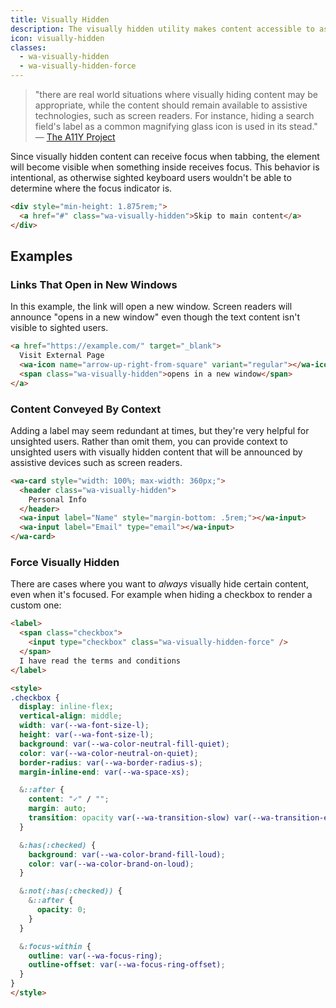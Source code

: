 ```yaml
---
title: Visually Hidden
description: The visually hidden utility makes content accessible to assistive devices without displaying it on the screen.
icon: visually-hidden
classes:
  - wa-visually-hidden
  - wa-visually-hidden-force
---
```


> "there are real world situations where visually hiding content may be appropriate, while the content should remain available to assistive technologies, such as screen readers. For instance, hiding a search field's label as a common magnifying glass icon is used in its stead."
> — [The A11Y Project](https://www.a11yproject.com/posts/2013-01-11-how-to-hide-content/)

Since visually hidden content can receive focus when tabbing, the element will become visible when something inside receives focus.
This behavior is intentional, as otherwise sighted keyboard users wouldn't be able to determine where the focus indicator is.

```html {.example}
<div style="min-height: 1.875rem;">
  <a href="#" class="wa-visually-hidden">Skip to main content</a>
</div>
```

## Examples

### Links That Open in New Windows

In this example, the link will open a new window. Screen readers will announce "opens in a new window" even though the text content isn't visible to sighted users.

```html {.example}
<a href="https://example.com/" target="_blank">
  Visit External Page
  <wa-icon name="arrow-up-right-from-square" variant="regular"></wa-icon>
  <span class="wa-visually-hidden">opens in a new window</span>
</a>
```

### Content Conveyed By Context

Adding a label may seem redundant at times, but they're very helpful for unsighted users. Rather than omit them, you can provide context to unsighted users with visually hidden content that will be announced by assistive devices such as screen readers.

```html {.example}
<wa-card style="width: 100%; max-width: 360px;">
  <header class="wa-visually-hidden">
    Personal Info
  </header>
  <wa-input label="Name" style="margin-bottom: .5rem;"></wa-input>
  <wa-input label="Email" type="email"></wa-input>
</wa-card>
```

### Force Visually Hidden

There are cases where you want to _always_ visually hide certain content, even when it's focused.
For example when hiding a checkbox to render a custom one:

```html {.example}
<label>
  <span class="checkbox">
    <input type="checkbox" class="wa-visually-hidden-force" />
  </span>
  I have read the terms and conditions
</label>

<style>
.checkbox {
  display: inline-flex;
  vertical-align: middle;
  width: var(--wa-font-size-l);
  height: var(--wa-font-size-l);
  background: var(--wa-color-neutral-fill-quiet);
  color: var(--wa-color-neutral-on-quiet);
  border-radius: var(--wa-border-radius-s);
  margin-inline-end: var(--wa-space-xs);

  &::after {
    content: "✓" / "";
    margin: auto;
    transition: opacity var(--wa-transition-slow) var(--wa-transition-easing);
  }

  &:has(:checked) {
    background: var(--wa-color-brand-fill-loud);
    color: var(--wa-color-brand-on-loud);
  }

  &:not(:has(:checked)) {
    &::after {
      opacity: 0;
    }
  }

  &:focus-within {
    outline: var(--wa-focus-ring);
    outline-offset: var(--wa-focus-ring-offset);
  }
}
</style>
```
